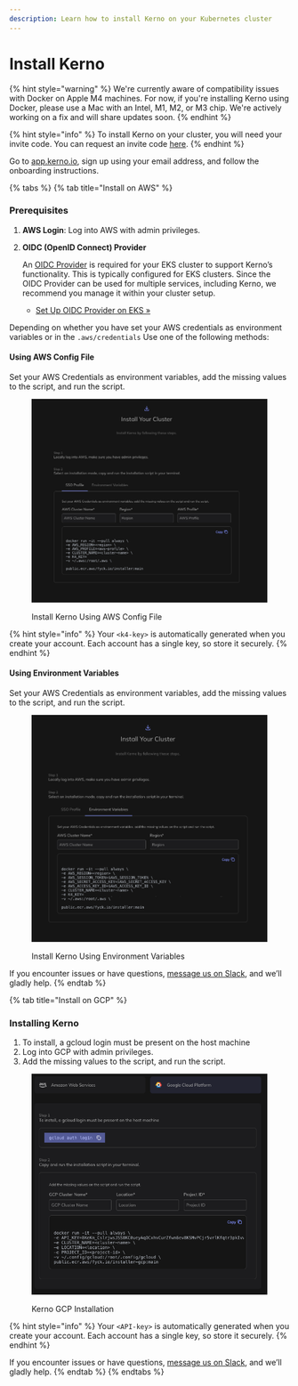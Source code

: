 ```yaml
---
description: Learn how to install Kerno on your Kubernetes cluster
---
```


# Install Kerno

{% hint style="warning" %}
We're currently aware of compatibility issues with Docker on Apple M4 machines. For now, if you're installing Kerno using Docker, please use a Mac with an Intel, M1, M2, or M3 chip. We're actively working on a fix and will share updates soon.
{% endhint %}

{% hint style="info" %}
To install Kerno on your cluster, you will need your invite code. You can request an invite code [here](https://forms.gle/ZpoXJv5YjdGXRYH26).
{% endhint %}

Go to [app.kerno.io](https://app.kerno.io/?origin=docs), sign up using your email address, and follow the onboarding instructions.

{% tabs %}
{% tab title="Install on AWS" %}
### **Prerequisites**

1. **AWS Login**: Log into AWS with admin privileges.
2.  **OIDC (OpenID Connect) Provider**

    An [OIDC Provider](https://docs.aws.amazon.com/eks/latest/userguide/enable-iam-roles-for-service-accounts.html) is required for your EKS cluster to support Kerno’s functionality. This is typically configured for EKS clusters. Since the OIDC Provider can be used for multiple services, including Kerno, we recommend you manage it within your cluster setup.

    * [Set Up OIDC Provider on EKS »](https://docs.aws.amazon.com/eks/latest/userguide/enable-iam-roles-for-service-accounts.html)

Depending on whether you have set your AWS credentials as environment variables or in the `.aws/credentials` Use one of the following methods:

#### **Using AWS Config File**

Set your AWS Credentials as environment variables, add the missing values to the script, and run the script.

<figure><img src="../.gitbook/assets/Screenshot 2025-02-17 at 20.27.16 (1).png" alt=""><figcaption><p>Install Kerno Using AWS Config File</p></figcaption></figure>

{% hint style="info" %}
Your `<k4-key>` is automatically generated when you create your account. Each account has a single key, so store it securely.
{% endhint %}

#### **Using Environment Variables**

Set your AWS Credentials as environment variables, add the missing values to the script, and run the script.

<figure><img src="../.gitbook/assets/Screenshot 2025-02-17 at 20.27.33 (1).png" alt=""><figcaption><p>Install Kerno Using Environment Variables</p></figcaption></figure>

If you encounter issues or have questions, [message us on Slack](https://join.slack.com/t/kerno-community/shared_invite/zt-2tiblmlpx-c05QvbiOEZ_lWUtxECUKWA), and we’ll gladly help.
{% endtab %}

{% tab title="Install on GCP" %}
### Installing Kerno

1. To install, a gcloud login must be present on the host machine
2. Log into GCP with admin privileges.
3. Add the missing values to the script, and run the script.

<figure><img src="../.gitbook/assets/Kerno GCP Installation.png" alt=""><figcaption><p>Kerno GCP Installation</p></figcaption></figure>

{% hint style="info" %}
Your `<API-key>` is automatically generated when you create your account. Each account has a single key, so store it securely.
{% endhint %}

If you encounter issues or have questions, [message us on Slack](https://join.slack.com/t/kerno-community/shared_invite/zt-2tiblmlpx-c05QvbiOEZ_lWUtxECUKWA), and we’ll gladly help.
{% endtab %}
{% endtabs %}
